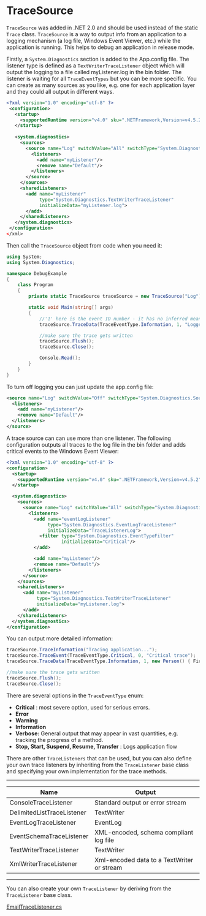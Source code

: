 # TraceSource

`TraceSource` was added in .NET 2.0 and should be used instead of the static `Trace` class. `TraceSource` is a way to output info from an application to a logging mechanism (a log file, Windows Event Viewer, etc.) while the application is running. This helps to debug an application in release mode.

Firstly, a `System.Diagnostics` section is added to the App.config file. The listener type is defined as a `TextWriterTraceListener` object which will output the logging to a file called myListener.log in the bin folder. The listener is waiting for all `TraceEventTypes` but you can be more specific. You can create as many sources as you like, e.g. one for each application layer and they could all output in different ways.

 
```xml
<?xml version="1.0" encoding="utf-8" ?>
 <configuration>
   <startup>
     <supportedRuntime version="v4.0" sku=".NETFramework,Version=v4.5.2" />
   </startup>
 
   <system.diagnostics>
     <sources>
       <source name="Log" switchValue="All" switchType="System.Diagnostics.SourceSwitch">
         <listeners>
           <add name="myListener"/>
           <remove name="Default"/>
         </listeners>
       </source>
     </sources>
     <sharedListeners>
       <add name="myListener"
            type="System.Diagnostics.TextWriterTraceListener"
            initializeData="myListener.log">
       </add>
     </sharedListeners>
   </system.diagnostics>
 </configuration>
</xml>
```
  

Then call the `TraceSource` object from code when you need it:

```csharp
using System;
using System.Diagnostics;

namespace DebugExample
{
    class Program
    {
        private static TraceSource traceSource = new TraceSource("Log");

        static void Main(string[] args)
        {
            //'1' here is the event ID number - it has no inferred meaning so can be used to logically group your events
            traceSource.TraceData(TraceEventType.Information, 1, "Logged!");

            //make sure the trace gets written
            traceSource.Flush();
            traceSource.Close();

            Console.Read();
        }
    }
}
```
  

To turn off logging you can just update the app.config file:

```xml
<source name="Log" switchValue="Off" switchType="System.Diagnostics.SourceSwitch">
  <listeners>
    <add name="myListener"/>
    <remove name="Default"/>
  </listeners>
</source>
```

A trace source can can use more than one listener. The following configuration outputs all traces to the log file in the bin folder and adds critical events to the Windows Event Viewer:

```xml
<?xml version="1.0" encoding="utf-8" ?>
<configuration>
  <startup>
    <supportedRuntime version="v4.0" sku=".NETFramework,Version=v4.5.2" />
  </startup>

  <system.diagnostics>
    <sources>
      <source name="Log" switchValue="All" switchType="System.Diagnostics.SourceSwitch">
        <listeners>
          <add name="eventLogListener"
               type="System.Diagnostics.EventLogTraceListener"
               initializeData="TraceListenerLog">
            <filter type="System.Diagnostics.EventTypeFilter"
                    initializeData="Critical"/>
          </add>

          <add name="myListener"/>
          <remove name="Default"/>
        </listeners>
      </source>
    </sources>
    <sharedListeners>
      <add name="myListener"
           type="System.Diagnostics.TextWriterTraceListener"
           initializeData="myListener.log">
      </add>
    </sharedListeners>
  </system.diagnostics>
</configuration>
```

You can output more detailed information:

```csharp
traceSource.TraceInformation("Tracing application...");
traceSource.TraceEvent(TraceEventType.Critical, 0, "Critical trace");
traceSource.TraceData(TraceEventType.Information, 1, new Person() { FirstName = "Simon", LastName = "Stanford" });

//make sure the trace gets written
traceSource.Flush();
traceSource.Close();
```
    
There are several options in the `TraceEventType` enum:

  *  **Critical** : most severe option, used for serious errors.
  *  **Error**
  *  **Warning**
  *  **Information**
  *  **Verbose:**  General output that may appear in vast quantities, e.g. tracking the progress of a method.
  *  **Stop, Start, Suspend, Resume, Transfer** : Logs application flow

  

There are other `TraceListeners` that can be used, but you can also define your own trace listeners by inheriting from the `TraceListener` base class and specifying your own implementation for the trace methods.

---

| Name                       | Output                                     |
|----------------------------|--------------------------------------------|
| ConsoleTraceListener       | Standard output or error stream            |
| DelimitedListTraceListener | TextWriter                                 |
| EventLogTraceListener      | EventLog                                   |
| EventSchemaTraceListener   | XML-encoded, schema compliant log file     |
| TextWriterTraceListener    | TextWriter                                 |
| XmlWriterTraceListener     | Xml-encoded data to a TextWriter or stream |

---
 

You can also create your own `TraceListener` by deriving from the `TraceListener` base class.

[EmailTraceListener.cs](../media/EmailTraceListener.cs)


<!--stackedit_data:
eyJoaXN0b3J5IjpbLTE0MjE4MTQxMzIsLTExMDA5NjM4NDBdfQ
==
-->